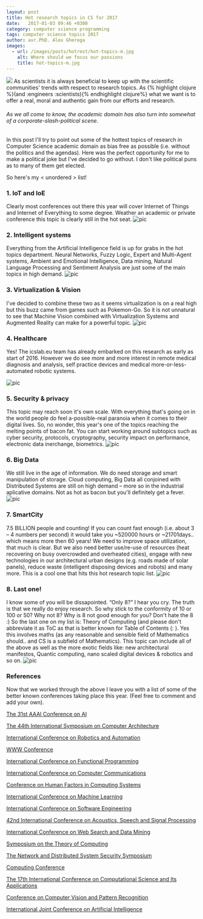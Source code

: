 ```yaml
---
layout: post
title: Hot research topics in CS for 2017
date:   2017-01-03 09:46 +0300
category: computer science programming
tags: computer science topics 2017
author: avr.PhD. Alex Gherega
images: 
  - url: /images/posts/hotrest/hot-topics-m.jpg
    alt: Where should we focus our passions
    title: hot-topics-m.jpg
---
```


<div class="ui container">
  <img class="ui small left floated image" src="/images/posts/hotrest/hot-topics-m.jpg"/>
  As scientists it is always beneficial to keep up with the scientific communities' trends with respect to research topics.
  As {% highlight clojure %}(and :engineers :scientists){% endhighlight clojure%} what we want is to offer a real, moral and authentic gain from our efforts and research. <h6>As we all come to know, the academic domain has also turn into somewhat of a corporate-slash-political scene.</h6>

  In this post I'll try to point out some of the hottest topics of research in Computer Science academic domain as bias free as possible (i.e. without the politics and the agendas). Here was the perfect opportunity for me to make a political joke but I've decided to go without. I don't like political puns as to many of them get elected.

  <p>So here's my &lt; unordered &gt; list!
  <div class="ui hidden divider"></div>
</div>  

<div class="ui hidden divider"></div>
<div class="ui hidden divider"></div>

### 1. IoT and IoE
Clearly most conferences out there this year will cover Internet of Things and Internet of Everything to some degree. Weather an academic or private conference this topic is clearly still in the hot seat.
![pic](/images/posts/hotrest/iot.png)

### 2. Intelligent systems
Everything from the Artificial Intelligence field is up for grabs in the hot topics department. Neural Networks, Fuzzy Logic, Expert and Multi-Agent systems, Ambient and Emotional Intelligence, Data mining, Natural Language Processing and Sentiment Analysis are just some of the main topics in high demand.
![pic](/images/posts/hotrest/intellisys.png)

### 3. Virtualization & Vision
I've decided to combine these two as it seems virtualization is on a real high but this buzz came from games such as Pokemon-Go. So it is not unnatural to see that Machine Vision combined with Virtualization Systems and Augmented Reality can make for a powerful topic.
![pic](/images/posts/hotrest/virtvision.png)

### 4. Healthcare
Yes! The icslab.eu team has already embarked on this research as early as start of 2016. However we do see more and more interest in remote medical diagnosis and analysis, self practice devices and medical more-or-less-automated robotic systems.

![pic](/images/posts/hotrest/health.png)

### 5. Security & privacy
This topic may reach soon it's own scale. With everything that's going on in the world people do feel a-possible-real paranoia when it comes to their digital lives. So, no wonder, this year's one of the topics reaching the melting points of bacon fat. You can start working around subtopics such as cyber security, protocols, cryptography, security impact on performance, electronic data inerchange,  biometrics.
![pic](/images/posts/hotrest/sec.png)

### 6. Big Data
We still live in the age of information. We do need storage and smart manipulation of storage. Cloud computing, Big Data all conjoined with Distributed Systems are still on high demand – more so in the industrial aplicative domains. Not as hot as bacon but you'll definitely get a fever.
![pic](/images/posts/hotrest/bigdata.png)

### 7. SmartCity
7.5 BILLION people and counting! If you can count fast enough (i.e. about 3 – 4 numbers per second) it would take you ~520000 hours or ~21701days.. which means more then 60 years!
We need to improve space utilization, that much is clear. But we also need better use/re-use of resources (heat recovering on busy overcrowded and overheated cities), engage with new technologies in our architectural urban designs (e.g. roads made of solar panels), reduce waste (intelligent disposing devices and robots) and many more. This is a cool one that hits this hot research topic list.
![pic](/images/posts/hotrest/smartcity.png)

### 8. Last one!
I know some of you will be dissapointed. “Only 8?” I hear you cry. The truth is that we really do enjoy research. So why stick to the conformity of 10 or 100 or 50? Why not 8? Why is 8 not good enough for you? Don't hate the 8 :) 
So the last one on my list is: Theory of Computing (and please don't abbreviate it as ToC as that is better known for Table of Contents (: ).
Yes this involves maths (as any reasonable and sensible field of Mathematics should.. and CS is a subfield of Mathematics). This topic can include all of the above as well as the more exotic fields like: new architectural manifestos, Quantic computing, nano scaled digital devices & robotics and so on.
![pic](/images/posts/hotrest/thocp.png)

### References
Now that we worked through the above I leave you with a list of some of the better known conferences taking place this year. (Feel free to comment and add your own).

[The 31st AAAI Conference on AI](http://www.aaai.org/Conferences/AAAI/2017/aaai17call.php)

[The 44th International Symposium on Computer Architecture](http://isca17.ece.utoronto.ca/doku.php?id=start)

[International Conference on Robotics and Automation](http://www.icra2017.org/)

[WWW Conference](http://www.www2017.com.au/)

[International Conference on Functional Programming](http://conf.researchr.org/home/icfp-2017)

[International Conference on Computer Communications](http://infocom2017.ieee-infocom.org/)


[Conference on Human Factors in Computing Systems](https://chi2017.acm.org/index.html)


[International Conference on Machine Learning](https://2017.icml.cc/)


[International Conference on Software Engineering](http://icse2017.gatech.edu/)


[42nd International Conference on Acoustics, Speech and Signal Processing](http://www.ieee-icassp2017.org/)


[International Conference on Web Search and Data Mining](http://www.wsdm-conference.org/2017/)


[Symposium on the Theory of Computing](http://acm-stoc.org/stoc2017/)


[The Network and Distributed System Security Symposium](http://www.internetsociety.org/events/ndss-symposium/ndss-symposium-2017)


[Computing Conference](https://saiconference.com/Computing2017)


[The 17th International Conference on Computational Science and Its Applications](http://www.iccsa.org/)


[Conference on Computer Vision and Pattern Recognition](http://cvpr2017.thecvf.com/)


[International Joint Conference on Artificial Intelligence](http://ijcai-17.org/index.html)


